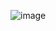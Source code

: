![image](https://github.com/NIBRAS-N/development-basics-Notes-projects/assets/83491751/f15ba49a-c481-4f47-aa9b-b06db5ee7f4b)
